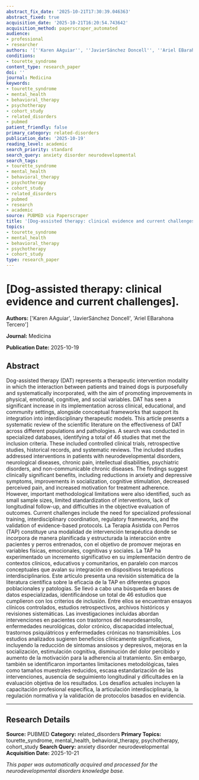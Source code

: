 ```yaml
---
abstract_fix_date: '2025-10-21T17:30:39.046363'
abstract_fixed: true
acquisition_date: '2025-10-21T16:20:54.743642'
acquisition_method: paperscraper_automated
audience:
- professional
- researcher
authors: '[''Karen AAguiar'', ''JavierSánchez Doncell'', ''Ariel EBarahona Tercero'']'
conditions:
- tourette_syndrome
content_type: research_paper
doi: ''
journal: Medicina
keywords:
- tourette_syndrome
- mental_health
- behavioral_therapy
- psychotherapy
- cohort_study
- related_disorders
- pubmed
patient_friendly: false
primary_category: related-disorders
publication_date: '2025-10-19'
reading_level: academic
search_priority: standard
search_query: anxiety disorder neurodevelopmental
search_tags:
- tourette_syndrome
- mental_health
- behavioral_therapy
- psychotherapy
- cohort_study
- related_disorders
- pubmed
- research
- academic
source: PUBMED via Paperscraper
title: '[Dog-assisted therapy: clinical evidence and current challenges].'
topics:
- tourette_syndrome
- mental_health
- behavioral_therapy
- psychotherapy
- cohort_study
type: research_paper
---
```


# [Dog-assisted therapy: clinical evidence and current challenges].

**Authors:** ['Karen AAguiar', 'JavierSánchez Doncell', 'Ariel EBarahona Tercero']

**Journal:** Medicina

**Publication Date:** 2025-10-19

## Abstract

Dog-assisted therapy (DAT) represents a therapeutic intervention modality in which the interaction between patients and trained dogs is purposefully and systematically incorporated, with the aim of promoting improvements in physical, emotional, cognitive, and social variables. DAT has seen a significant increase in its implementation across clinical, educational, and community settings, alongside conceptual frameworks that support its integration into interdisciplinary therapeutic models. This article presents a systematic review of the scientific literature on the effectiveness of DAT across different populations and pathologies. A search was conducted in specialized databases, identifying a total of 46 studies that met the inclusion criteria. These included controlled clinical trials, retrospective studies, historical records, and systematic reviews. The included studies addressed interventions in patients with neurodevelopmental disorders, neurological diseases, chronic pain, intellectual disabilities, psychiatric disorders, and non-communicable chronic diseases. The findings suggest clinically significant benefits, including reductions in anxiety and depressive symptoms, improvements in socialization, cognitive stimulation, decreased perceived pain, and increased motivation for treatment adherence. However, important methodological limitations were also identified, such as small sample sizes, limited standardization of interventions, lack of longitudinal follow-up, and difficulties in the objective evaluation of outcomes. Current challenges include the need for specialized professional training, interdisciplinary coordination, regulatory frameworks, and the validation of evidence-based protocols. La Terapia Asistida con Perros (TAP) constituye una modalidad de intervención terapéutica donde se incorpora de manera planificada y estructurada la interacción entre pacientes y perros entrenados, con el objetivo de promover mejoras en variables físicas, emocionales, cognitivas y sociales. La TAP ha experimentado un incremento significativo en su implementación dentro de contextos clínicos, educativos y comunitarios, en paralelo con marcos conceptuales que avalan su integración en dispositivos terapéuticos interdisciplinarios. Este artículo presenta una revisión sistemática de la literatura científica sobre la eficacia de la TAP en diferentes grupos poblacionales y patologías. Se llevó a cabo una búsqueda en bases de datos especializadas, identificándose un total de 46 estudios que cumplieron con los criterios de inclusión. Entre ellos se encuentran ensayos clínicos controlados, estudios retrospectivos, archivos históricos y revisiones sistemáticas. Las investigaciones incluidas abordan intervenciones en pacientes con trastornos del neurodesarrollo, enfermedades neurológicas, dolor crónico, discapacidad intelectual, trastornos psiquiátricos y enfermedades crónicas no transmisibles. Los estudios analizados sugieren beneficios clínicamente significativos, incluyendo la reducción de síntomas ansiosos y depresivos, mejoras en la socialización, estimulación cognitiva, disminución del dolor percibido y aumento de la motivación para la adherencia al tratamiento. Sin embargo, también se identificaron importantes limitaciones metodológicas, tales como tamaños muestrales reducidos, escasa estandarización de las intervenciones, ausencia de seguimiento longitudinal y dificultades en la evaluación objetiva de los resultados. Los desafíos actuales incluyen la capacitación profesional específica, la articulación interdisciplinaria, la regulación normativa y la validación de protocolos basados en evidencia.

---

## Research Details

**Source:** PUBMED
**Category:** related_disorders
**Primary Topics:** tourette_syndrome, mental_health, behavioral_therapy, psychotherapy, cohort_study
**Search Query:** anxiety disorder neurodevelopmental
**Acquisition Date:** 2025-10-21

*This paper was automatically acquired and processed for the neurodevelopmental disorders knowledge base.*
